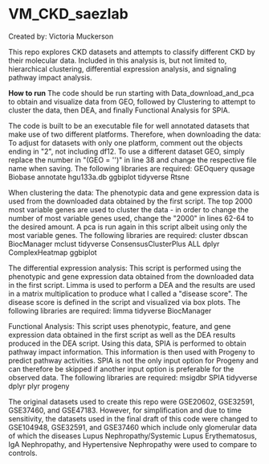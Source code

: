 # VM_CKD_saezlab

Created by: Victoria Muckerson

This repo explores CKD datasets and attempts to classify different CKD by their molecular data.
Included in this analysis is, but not limited to, hierarchical clustering, differential
expression analysis, and signaling pathway impact analysis. 

**How to run**
The code should be run starting with Data_download_and_pca to obtain and visualize data from GEO, followed
by Clustering to attempt to cluster the data, then DEA, and finally Functional Analysis for SPIA.

The code is built to be an executable file for well annotated datasets that make use of two different
platforms. Therefore, when downloading the data:
To adjust for datasets with only one platform, comment out the objects ending in "2",
not including df12.
To use a different dataset GEO, simply replace the number in "(GEO = '')" in line 38
and change the respective file name when saving.
The following libraries are required:
GEOquery
qusage
Biobase
annotate
hgu133a.db
ggbiplot
tidyverse
Rtsne

When clustering the data:
The phenotypic data and gene expression data is used from the downloaded data obtained by the first script.
The top 2000 most variable genes are used to cluster the data - in order to change the number of most variable
genes used, change the "2000" in lines 62-64 to the desired amount.
A pca is run again in this script albeit using only the most variable genes.
The following libraries are required:
cluster
dbscan
BiocManager
mclust
tidyverse
ConsensusClusterPlus
ALL
dplyr
ComplexHeatmap
ggbiplot

The differential expression analysis:
This script is performed using the phenotypic and gene expression data obtained from the downloaded data in
the first script. Limma is used to perform a DEA and the results are used in a matrix multiplication to produce
what I called a "disease score". The disease score is defined in the script and visualized via box plots.
The following libraries are required:
limma
tidyverse
BiocManager

Functional Analysis:
This script uses phenotypic, feature, and gene expression data obtained in the first script as well as the DEA
results produced in the DEA script. Using this data, SPIA is performed to obtain pathway impact information. This
information is then used with Progeny to predict pathway activities. SPIA is not the only input option for Progeny
and can therefore be skipped if another input option is preferable for the observed data.
The following libraries are required:
msigdbr
SPIA
tidyverse
dplyr
plyr
progeny

The original datasets used to create this repo were GSE20602, GSE32591, GSE37460, and GSE47183. However, for
simplification and due to time sensitivity, the datasets used in the final draft of this code were changed to GSE104948,
GSE32591, and GSE37460 which include only glomerular data of which the diseases Lupus Nephropathy/Systemic Lupus
Erythematosus, IgA Nephropathy, and Hypertensive Nephropathy were used to compare to controls.
